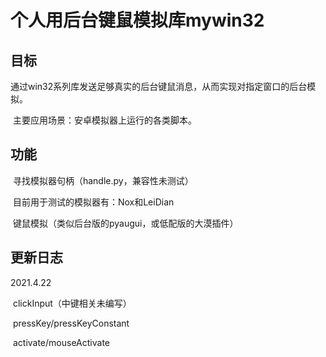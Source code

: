 # 个人用后台键鼠模拟库mywin32
## 目标

​	通过win32系列库发送足够真实的后台键鼠消息，从而实现对指定窗口的后台模拟。

​	主要应用场景：安卓模拟器上运行的各类脚本。

## 功能

​	寻找模拟器句柄（handle.py，兼容性未测试）

​	            目前用于测试的模拟器有：Nox和LeiDian

​	键鼠模拟（类似后台版的pyaugui，或低配版的大漠插件）

## 更新日志

2021.4.22

​	clickInput（中键相关未编写）

​	pressKey/pressKeyConstant

​	activate/mouseActivate

​	


